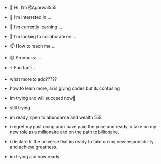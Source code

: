 - 👋 Hi, I’m @Agarwal555
- 👀 I’m interested in ...
- 🌱 I’m currently learning ...
- 💞️ I’m looking to collaborate on ...
- 📫 How to reach me ...
- 😄 Pronouns: ...
- ⚡ Fun fact: ...

- what more to add?????
- how to learn more, ai is giving codes but its confusing 
- im trying and will succeed now🙏
- still trying
- im ready, open to abundance and wealth 555
- i regret my past doing and i have paid the price and ready to take on my new role as a millionaire and on the path to billionaire.
- i declare to the universe that im ready to take on my new responsibility and achieve greatness.
- im trying and now ready 




<!---
Agarwal555/Agarwal555 is a ✨ special ✨ repository because its `README.md` (this file) appears on your GitHub profile.
You can click the Preview link to take a look at your changes.
--->
